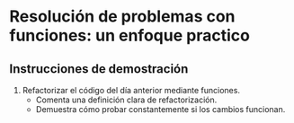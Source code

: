 # Resolución de problemas con funciones: un enfoque practico

## Instrucciones de demostración

1. Refactorizar el código del día anterior mediante funciones.
     - Comenta una definición clara de refactorización.
     - Demuestra  cómo probar constantemente si los cambios funcionan.
